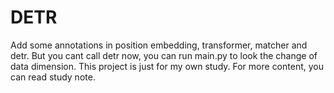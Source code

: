 # DETR
Add some annotations in position embedding, transformer, matcher and detr.
But you cant call detr now, you can run main.py to look the change of data dimension.
This project is just for my own study.
For more content, you can read study note.
